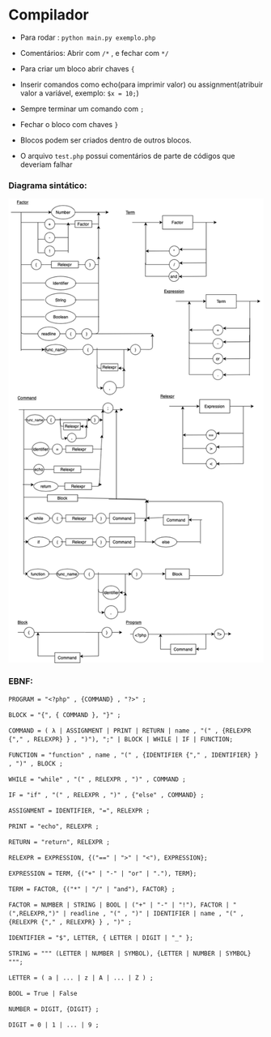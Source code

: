 # Compilador

 - Para rodar : ``` python main.py exemplo.php ```
 - Comentários: Abrir com `/*` , e fechar com `*/`
 - Para criar um bloco abrir chaves `{`
 - Inserir comandos como echo(para imprimir valor) ou assignment(atribuir valor a variável, exemplo: `$x = 10;`)
 - Sempre terminar um comando com `;`
 - Fechar o bloco com chaves `}`
 - Blocos podem ser criados dentro de outros blocos.
 
 - O arquivo `test.php` possui comentários de parte de códigos que deveriam falhar 

### Diagrama sintático:

![alt text](ds_compilador.png)

### EBNF:

`PROGRAM = "<?php" , {COMMAND} , "?>" ;`

`BLOCK = "{", { COMMAND }, "}" ;`

`COMMAND = ( λ | ASSIGNMENT | PRINT | RETURN | name , "(" , {RELEXPR {"," , RELEXPR} } , ")"), ";" | BLOCK | WHILE | IF | FUNCTION;`

`FUNCTION = "function" , name , "(" , {IDENTIFIER {"," , IDENTIFIER} } , ")" , BLOCK ;` 

`WHILE = "while" , "(" , RELEXPR , ")" , COMMAND ;`

`IF = "if" , "(" , RELEXPR , ")" , {"else" , COMMAND} ;`

`ASSIGNMENT = IDENTIFIER, "=", RELEXPR ;`

`PRINT = "echo", RELEXPR ;`

`RETURN = "return", RELEXPR ;`

`RELEXPR = EXPRESSION, {("==" | ">" | "<"), EXPRESSION}; `

`EXPRESSION = TERM, {("+" | "-" | "or" | "."), TERM}; `

`TERM = FACTOR, {("*" | "/" | "and"), FACTOR} ;`

`FACTOR = NUMBER | STRING | BOOL | ("+" | "-" | "!"), FACTOR | "(",RELEXPR,")" | readline , "(" , ")" | IDENTIFIER | name , "(" , {RELEXPR {"," , RELEXPR} } , ")" ;`

`IDENTIFIER = "$", LETTER, { LETTER | DIGIT | "_" };`

`STRING = """ (LETTER | NUMBER | SYMBOL), {LETTER | NUMBER | SYMBOL} """;`

`LETTER = ( a | ... | z | A | ... | Z ) ;`

`BOOL = True | False`

`NUMBER = DIGIT, {DIGIT} ; `

`DIGIT = 0 | 1 | ... | 9 ;`

